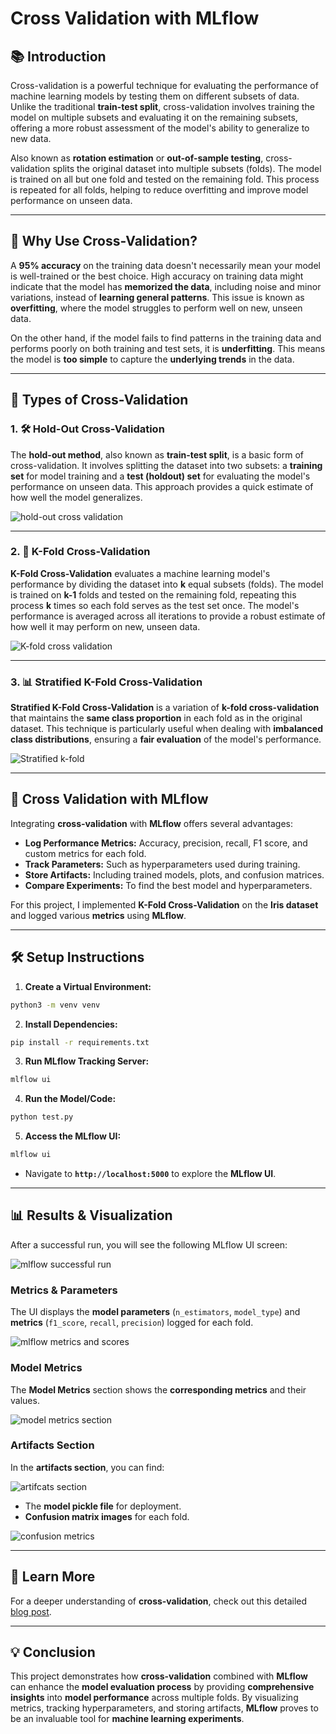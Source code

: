 # Cross Validation with MLflow

## 📚 **Introduction**

Cross-validation is a powerful technique for evaluating the performance of machine learning models by testing them on different subsets of data. Unlike the traditional **train-test split**, cross-validation involves training the model on multiple subsets and evaluating it on the remaining subsets, offering a more robust assessment of the model's ability to generalize to new data.

Also known as **rotation estimation** or **out-of-sample testing**, cross-validation splits the original dataset into multiple subsets (folds). The model is trained on all but one fold and tested on the remaining fold. This process is repeated for all folds, helping to reduce overfitting and improve model performance on unseen data.

---

## 🚦 **Why Use Cross-Validation?**

A **95% accuracy** on the training data doesn't necessarily mean your model is well-trained or the best choice. High accuracy on training data might indicate that the model has **memorized the data**, including noise and minor variations, instead of **learning general patterns**. This issue is known as **overfitting**, where the model struggles to perform well on new, unseen data.

On the other hand, if the model fails to find patterns in the training data and performs poorly on both training and test sets, it is **underfitting**. This means the model is **too simple** to capture the **underlying trends** in the data.

---

## 🧠 **Types of Cross-Validation**

### 1. 🛠️ **Hold-Out Cross-Validation**

The **hold-out method**, also known as **train-test split**, is a basic form of cross-validation. It involves splitting the dataset into two subsets: a **training set** for model training and a **test (holdout) set** for evaluating the model's performance on unseen data. This approach provides a quick estimate of how well the model generalizes.


![hold-out cross validation](images/holdoutcorssvalidation.png)


---

### 2. 🔄 **K-Fold Cross-Validation**

**K-Fold Cross-Validation** evaluates a machine learning model's performance by dividing the dataset into **k** equal subsets (folds). The model is trained on **k-1** folds and tested on the remaining fold, repeating this process **k** times so each fold serves as the test set once. The model's performance is averaged across all iterations to provide a robust estimate of how well it may perform on new, unseen data.

![K-fold cross validation](images/kFold.svg)

---

### 3. 📊 **Stratified K-Fold Cross-Validation**

**Stratified K-Fold Cross-Validation** is a variation of **k-fold cross-validation** that maintains the **same class proportion** in each fold as in the original dataset. This technique is particularly useful when dealing with **imbalanced class distributions**, ensuring a **fair evaluation** of the model's performance.


![Stratified k-fold](images/stratifiedK-fold.png)

---

## 🚀 **Cross Validation with MLflow**

Integrating **cross-validation** with **MLflow** offers several advantages:

- **Log Performance Metrics:** Accuracy, precision, recall, F1 score, and custom metrics for each fold.
- **Track Parameters:** Such as hyperparameters used during training.
- **Store Artifacts:** Including trained models, plots, and confusion matrices.
- **Compare Experiments:** To find the best model and hyperparameters.

For this project, I implemented **K-Fold Cross-Validation** on the **Iris dataset** and logged various **metrics** using **MLflow**.

---

## 🛠️ **Setup Instructions**

1. **Create a Virtual Environment:**

```sh
python3 -m venv venv
```

2. **Install Dependencies:**

```sh
pip install -r requirements.txt
```

3. **Run MLflow Tracking Server:**

```sh
mlflow ui
```

4. **Run the Model/Code:**

```sh
python test.py
```

5. **Access the MLflow UI:**

```sh
mlflow ui
```

- Navigate to **`http://localhost:5000`** to explore the **MLflow UI**.

---

## 📊 **Results & Visualization**

After a successful run, you will see the following MLflow UI screen:

![mlflow successful run](images/successfulmlflowrun.png)

### **Metrics & Parameters**

The UI displays the **model parameters** (`n_estimators`, `model_type`) and **metrics** (`f1_score`, `recall`, `precision`) logged for each fold.

![mlflow metrics and scores](images/metrics_parameter.png)

### **Model Metrics**

The **Model Metrics** section shows the **corresponding metrics** and their values.

![model metrics section](images/modelMetrics.png)

### **Artifacts Section**

In the **artifacts section**, you can find:

![artifcats section](images/artifcats.png)

- The **model pickle file** for deployment.
- **Confusion matrix images** for each fold.

![confusion metrics](images/confusionmatrix.png)




---

## 📖 **Learn More**

For a deeper understanding of **cross-validation**, check out this detailed [blog post](https://medium.com/@ompramod9921/cross-validation-623620ff84c2).

---

## 💡 **Conclusion**

This project demonstrates how **cross-validation** combined with **MLflow** can enhance the **model evaluation process** by providing **comprehensive insights** into **model performance** across multiple folds. By visualizing metrics, tracking hyperparameters, and storing artifacts, **MLflow** proves to be an invaluable tool for **machine learning experiments**.

